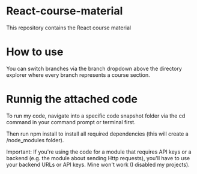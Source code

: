 # React-course-material
This repository contains the React course material

# How to use
You can switch branches via the branch dropdown above the directory explorer where every branch represents a course section.

# Runnig the attached code

To run my code, navigate into a specific code snapshot folder via the cd command in your command prompt or terminal first.

Then run npm install to install all required dependencies (this will create a /node_modules folder).

Important: If you're using the code for a module that requires API keys or a backend (e.g. the module about sending Http requests), you'll have to use your backend URLs or API keys. Mine won't work (I disabled my projects).

